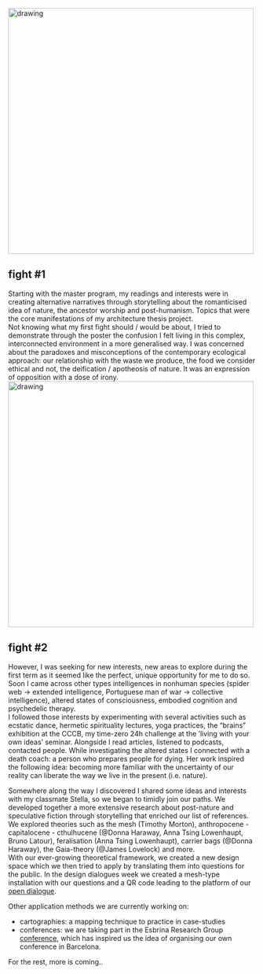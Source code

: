<img src="../fight2.png" alt="drawing" width="500" />   

## fight #1
Starting with the master program, my readings and interests were in creating alternative narratives through storytelling about the romanticised idea of nature, the ancestor worship and post-humanism. Topics that were the core manifestations of my architecture thesis project.   
Not knowing what my first fight should / would be about, I tried to demonstrate through the poster the confusion I felt living in this complex, interconnected environment in a more generalised way. I was concerned about the paradoxes and misconceptions of the contemporary ecological approach: our relationship with the waste we produce, the food we consider ethical and not, the deification / apotheosis of nature. It was an expression of opposition with a dose of irony.  
<img src="../fight1.jpg" alt="drawing" width="500" />   

## fight #2  
However, I was seeking for new interests, new areas to explore during the first term as it seemed like the perfect, unique opportunity for me to do so. Soon I came across other types intelligences in nonhuman species (spider web -> extended intelligence, Portuguese man of war -> collective intelligence), altered states of consciousness, embodied cognition and psychedelic therapy.  
I followed those interests by experimenting with several activities such as ecstatic dance, hermetic spirituality lectures, yoga practices, the “brains” exhibition at the CCCB, my time-zero 24h challenge at the ’living with your own ideas’ seminar. Alongside I read articles, listened to podcasts, contacted people. While investigating the altered states I connected with a death coach: a person who prepares people for dying. Her work inspired the following idea: becoming more familiar with the uncertainty of our reality can liberate the way we live in  the present (i.e. nature).  

Somewhere along the way I discovered I shared some ideas and interests with my classmate Stella, so we began to timidly join our paths. We developed together a more extensive research about post-nature and speculative fiction through storytelling that enriched our list of references. We explored theories such as the mesh (Timothy Morton), anthropocene - capitalocene - cthulhucene (@Donna Haraway, Anna Tsing Lowenhaupt, Bruno Latour), feralisation (Anna Tsing Lowenhaupt), carrier bags (@Donna Haraway), the Gaia-theory (@James Lovelock) and more.  
With our ever-growing theoretical framework, we created a new design space which we then tried to apply by translating them into questions for the public. In the design dialogues week we created a mesh-type installation with our questions and a QR code leading to the platform of our [open dialogue](https://etherpad.wikimedia.org/p/fLhhX-gQcpsCZCb0Ckj3).  

Other application methods we are currently working on:
- cartographies: a mapping technique to practice in case-studies
- conferences: we are taking part in the Esbrina Research Group [conference](https://esbrina.eu/en/portfolio/imaginar-mundos-posibles-potencialidades-limites-y-fricciones-de-la-ficcion-especulativa-en-la-investigacion-y-la-educacion-3/), which has inspired us the idea of organising our own conference in Barcelona.  


For the rest, more is coming..  
